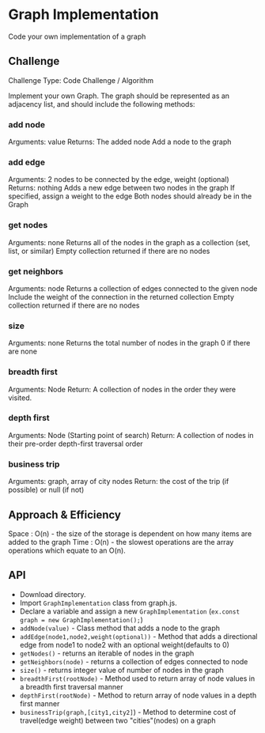 # Graph Implementation
<!-- Short summary or background information -->
Code your own implementation of a graph

## Challenge
<!-- Description of the challenge -->
Challenge Type: Code Challenge / Algorithm

Implement your own Graph. The graph should be represented as an adjacency list, and should include the following methods:

### add node

Arguments: value
Returns: The added node
Add a node to the graph

### add edge

Arguments: 2 nodes to be connected by the edge, weight (optional)
Returns: nothing
Adds a new edge between two nodes in the graph
If specified, assign a weight to the edge
Both nodes should already be in the Graph

### get nodes

Arguments: none
Returns all of the nodes in the graph as a collection (set, list, or similar)
Empty collection returned if there are no nodes

### get neighbors

Arguments: node
Returns a collection of edges connected to the given node
Include the weight of the connection in the returned collection
Empty collection returned if there are no nodes

### size

Arguments: none
Returns the total number of nodes in the graph
0 if there are none

### breadth first

Arguments: Node
Return: A collection of nodes in the order they were visited.

### depth first

Arguments: Node (Starting point of search)
Return: A collection of nodes in their pre-order depth-first traversal order

### business trip

Arguments: graph, array of city nodes
Return: the cost of the trip (if possible) or null (if not)

## Approach & Efficiency
<!-- What approach did you take? Why? What is the Big O space/time for this approach? -->
Space : O(n) - the size of the storage is dependent on how many items are added to the graph
Time : O(n) - the slowest operations are the array operations which equate to an O(n).

## API
<!-- Description of each method publicly available in each of your hashtable -->

- Download directory.
- Import `GraphImplementation` class from graph.js.
- Declare a variable and assign a new `GraphImplementation` (`ex.const graph = new GraphImplementation();`)
- `addNode(value)` -  Class method that adds a node to the graph
- `addEdge(node1,node2,weight(optional))` - Method that adds a directional edge from node1 to node2 with an optional weight(defaults to 0)
- `getNodes()` - returns an iterable of nodes in the graph
- `getNeighbors(node)` - returns a collection of edges connected to node
- `size()` - returns integer value of number of nodes in the graph
- `breadthFirst(rootNode)` - Method used to return array of node values in a breadth first traversal manner
- `depthFirst(rootNode)` - Method to return array of node values in a depth first manner
- `businessTrip(graph,[city1,city2]`) - Method to determine cost of travel(edge weight) between two "cities"(nodes) on a graph
